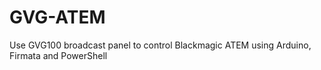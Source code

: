 # GVG-ATEM
Use GVG100 broadcast panel to control Blackmagic ATEM using Arduino, Firmata and PowerShell
